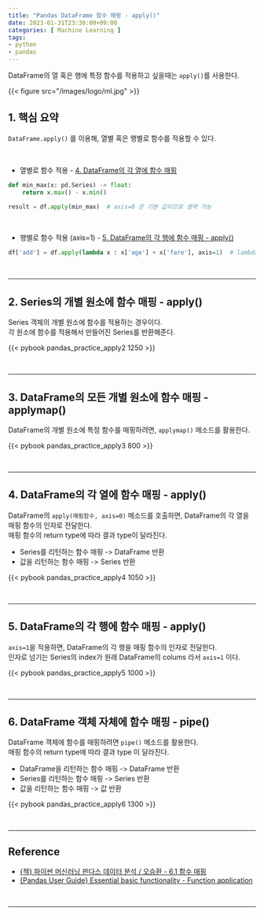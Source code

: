 ```yaml
---
title: "Pandas DataFrame 함수 매핑 - apply()"
date: 2023-01-31T23:30:00+09:00
categories: [ Machine Learning ]
tags:
- python
- pandas
---
```


DataFrame의 열 혹은 행에 특정 함수를 적용하고 싶을때는 `apply()`를 사용한다.
<!--more-->

{{< figure src="/images/logo/ml.jpg" >}}


## 1. 핵심 요약
`DataFrame.apply()` 를 이용해, 열별 혹은 행별로 함수를 적용할 수 있다.  

<br/>

- 열별로 함수 적용 - [4. DataFrame의 각 열에 함수 매핑](#4-dataframe의-각-열에-함수-매핑---apply)
```python
def min_max(x: pd.Series) -> float:  
    return x.max() - x.min()

result = df.apply(min_max)  # axis=0 은 기본 값이므로 생략 가능
```

<br/>

- 행별로 함수 적용 (axis=1) - [5. DataFrame의 각 행에 함수 매핑 - apply()](#5-dataframe의-각-행에-함수-매핑---apply)
```python
df['add'] = df.apply(lambda x : x['age'] + x['fare'], axis=1)  # lambda 활용
```

<br/>

---

## 2. Series의 개별 원소에 함수 매핑 - apply()
Series 객체의 개별 원소에 함수를 적용하는 경우이다.  
각 원소에 함수를 적용해서 만들어진 Series를 반환해준다.

{{< pybook pandas_practice_apply2 1250 >}}

<br/>

---

## 3. DataFrame의 모든 개별 원소에 함수 매핑 - applymap()
DataFrame의 개별 원소에 특정 함수를 매핑하려면, `applymap()` 메소드를 활용한다.

{{< pybook pandas_practice_apply3 800 >}}

<br/>

---

## 4. DataFrame의 각 열에 함수 매핑 - apply()
DataFrame의 `apply(매핑함수, axis=0)` 메소드를 호출하면, DataFrame의 각 열을 매핑 함수의 인자로 전달한다.  
매핑 함수의 return type에 따라 결과 type이 달라진다.
- Series를 리턴하는 함수 매핑 -> DataFrame 반환
- 값을 리턴하는 함수 매핑 -> Series 반환

{{< pybook pandas_practice_apply4 1050 >}}

<br/>

---

## 5. DataFrame의 각 행에 함수 매핑 - apply()
`axis=1`을 적용하면, DataFrame의 각 행을 매핑 함수의 인자로 전달한다.  
인자로 넘기는 Series의 index가 원래 DataFrame의 colums 라서 `axis=1` 이다.  

{{< pybook pandas_practice_apply5 1000 >}}

<br/>

---

## 6. DataFrame 객체 자체에 함수 매핑 - pipe()
DataFrame 객체에 함수를 매핑하려면 `pipe()` 메소드를 활용한다.  
매핑 함수의 return type에 따라 결과 type 이 달라진다.
- DataFrame을 리턴하는 함수 매핑 -> DataFrame 반환
- Series를 리턴하는 함수 매핑 -> Series 반환
- 값을 리턴하는 함수 매핑 -> 값 반환

{{< pybook pandas_practice_apply6 1300 >}}

<br/>

---

## Reference
- [{책} 파이썬 머신러닝 판다스 데이터 분석 / 오승환 - 6.1 함수 매핑](https://product.kyobobook.co.kr/detail/S000000833232)
- [{Pandas User Guide} Essential basic functionality - Function application](https://pandas.pydata.org/docs/user_guide/basics.html#function-application)


<br/>

---

